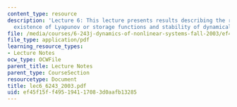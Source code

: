 ```yaml
---
content_type: resource
description: 'Lecture 6: This lecture presents results describing the relation between
  existence of Lyapunov or storage functions and stability of dynamical systems.'
file: /media/courses/6-243j-dynamics-of-nonlinear-systems-fall-2003/ef45f15ff495194117083d0aafb13285_lec6_6243_2003.pdf
file_type: application/pdf
learning_resource_types:
- Lecture Notes
ocw_type: OCWFile
parent_title: Lecture Notes
parent_type: CourseSection
resourcetype: Document
title: lec6_6243_2003.pdf
uid: ef45f15f-f495-1941-1708-3d0aafb13285
---
```

